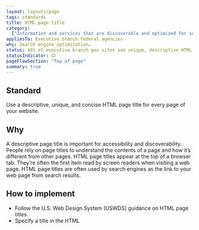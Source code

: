 ```yaml
---
layout: layouts/page
tags: standards
title: HTML page title
category:
  ["Information and services that are discoverable and optimized for search"]
appliesTo: Executive branch federal agencies
why: Search engine optimization…
status: 45% of executive branch gov sites use unique, descriptive HTML page titles
statusIndicator: 🟡
pageFlowSection: "Top of page"
summary: true
---
```


## Standard

Use a descriptive, unique, and concise HTML page title for every page of your website. 

## Why

A descriptive page title is important for accessibility and discoverability. People rely on page titles to understand the contents of a page and how it’s different from other pages. HTML page titles appear at the top of a browser tab. They’re often the first item read by screen readers when visiting a web page. HTML page titles are often used by search engines as the link to your web page from search results.

## How to implement

- Follow the U.S. Web Design System (USWDS) guidance on HTML page titles.
- Specify a title in the HTML <title> element for every page of your website. The <title> element is part of the <head> section in the web page HTML code.
- Titles should be descriptive, unique, and concise. Try to keep titles to 60 characters or fewer.
- Provide context for visitors by including the site, product, service, or agency this page is part of in your HTML page title.     

## Examples

These examples show the HTML code for HTML page titles.

    <title>Medicaid and CHIP Quality Rating System | Medicaid</title> 
        
    <title>Digital.gov Communities of Practice – Digital.gov</title>

## Where to go for help

- [Search.gov’s guidance for HTML page titles](https://search.gov/indexing/metadata.html#title)
- [WCAG page titled success criterion](https://www.w3.org/WAI/WCAG21/Understanding/page-titled.html)
- [How title links in Google Search are created](https://developers.google.com/search/docs/appearance/title-link#how-title-links-in-google-search-are-created)
- [About the <title> element (MDN web docs)](https://developer.mozilla.org/en-US/docs/Web/HTML/Element/title)
